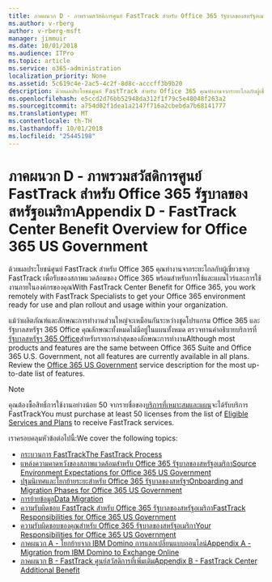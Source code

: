 ```yaml
---
title: ภาคผนวก D - ภาพรวมสวัสดิการศูนย์ FastTrack สำหรับ Office 365 รัฐบาลของสหรัฐอเมริกา
ms.author: v-rberg
author: v-rberg-msft
manager: jimmuir
ms.date: 10/01/2018
ms.audience: ITPro
ms.topic: article
ms.service: o365-administration
localization_priority: None
ms.assetid: 5c619c4e-2ac5-4c2f-8d8c-acccff3b9b20
description: ด้วยผลประโยชน์ศูนย์ FastTrack สำหรับ Office 365 คุณทำงานจากระยะไกลกับผู้เชี่ยวชาญ FastTrack เพื่อรับของสภาพแวดล้อมของ Office 365 พร้อมสำหรับการใช้และแผนไวร์และการใช้งานภายในองค์กรของคุณ
ms.openlocfilehash: e5ccd2d76bb52948da312f1f79c5e48048f263a2
ms.sourcegitcommit: a754d02f1dea1a2147f716a2cbebda7b68141777
ms.translationtype: MT
ms.contentlocale: th-TH
ms.lasthandoff: 10/01/2018
ms.locfileid: "25445198"
---
```

# <a name="appendix-d---fasttrack-center-benefit-overview-for-office-365-us-government"></a><span data-ttu-id="87e16-103">ภาคผนวก D - ภาพรวมสวัสดิการศูนย์ FastTrack สำหรับ Office 365 รัฐบาลของสหรัฐอเมริกา</span><span class="sxs-lookup"><span data-stu-id="87e16-103">Appendix D - FastTrack Center Benefit Overview for Office 365 US Government</span></span>

<span data-ttu-id="87e16-104">ด้วยผลประโยชน์ศูนย์ FastTrack สำหรับ Office 365 คุณทำงานจากระยะไกลกับผู้เชี่ยวชาญ FastTrack เพื่อรับของสภาพแวดล้อมของ Office 365 พร้อมสำหรับการใช้และแผนไวร์และการใช้งานภายในองค์กรของคุณ</span><span class="sxs-lookup"><span data-stu-id="87e16-104">With FastTrack Center Benefit for Office 365, you work remotely with FastTrack Specialists to get your Office 365 environment ready for use and plan rollout and usage within your organization.</span></span> 
  
<span data-ttu-id="87e16-p101">แม้ว่าผลิตภัณฑ์และลักษณะการทำงานส่วนใหญ่จะเหมือนกันระหว่างชุดโปรแกรม Office 365 และรัฐบาลสหรัฐฯ 365 Office คุณลักษณะทั้งหมดไม่มีอยู่ในแผนทั้งหมด ตรวจทานคำอธิบายบริการที่[รัฐบาลสหรัฐฯ 365 Office](https://aka.ms/aboutgovcloud)สำหรับรายการล่าสุดของลักษณะการทำงาน</span><span class="sxs-lookup"><span data-stu-id="87e16-p101">Although most products and features are the same between Office 365 Suite and Office 365 U.S. Government, not all features are currently available in all plans. Review the [Office 365 US Government](https://aka.ms/aboutgovcloud) service description for the most up-to-date list of features.</span></span>

> [!NOTE]
><span data-ttu-id="87e16-107">คุณต้องซื้อสิทธิ์การใช้งานอย่างน้อย 50 จากรายชื่อของ[บริการที่เหมาะสมและแผน](O365-eligible-services-and-plans.md)จะได้รับบริการ FastTrack</span><span class="sxs-lookup"><span data-stu-id="87e16-107">You must purchase at least 50 licenses from the list of [Eligible Services and Plans](O365-eligible-services-and-plans.md) to receive FastTrack services.</span></span>  

<span data-ttu-id="87e16-108">เราครอบคลุมหัวข้อต่อไปนี้:</span><span class="sxs-lookup"><span data-stu-id="87e16-108">We cover the following topics:</span></span>
- [<span data-ttu-id="87e16-109">กระบวนการ FastTrack</span><span class="sxs-lookup"><span data-stu-id="87e16-109">The FastTrack Process</span></span>](O365-fasttrack-process.md) 
- [<span data-ttu-id="87e16-110">แหล่งความคาดหวังของสภาพแวดล้อมสำหรับ Office 365 รัฐบาลของสหรัฐอเมริกา</span><span class="sxs-lookup"><span data-stu-id="87e16-110">Source Environment Expectations for Office 365 US Government</span></span>](US-Gov-appendix-source-environment-expectations.md)   
- [<span data-ttu-id="87e16-111">ปฐมนิเทศและโยกย้ายระยะสำหรับ Office 365 รัฐบาลของสหรัฐฯ</span><span class="sxs-lookup"><span data-stu-id="87e16-111">Onboarding and Migration Phases for Office 365 US Government</span></span>](US-Gov-appendix-onboarding-and-migration.md)
- [<span data-ttu-id="87e16-112">การย้ายข้อมูล</span><span class="sxs-lookup"><span data-stu-id="87e16-112">Data Migration</span></span>](O365-data-migration.md)    
- [<span data-ttu-id="87e16-113">ความรับผิดชอบ FastTrack สำหรับ Office 365 รัฐบาลของสหรัฐอเมริกา</span><span class="sxs-lookup"><span data-stu-id="87e16-113">FastTrack Responsibilities for Office 365 US Government</span></span>](US-Gov-appendix-fasttrack-responsibilities.md)   
- [<span data-ttu-id="87e16-114">ความรับผิดชอบของคุณสำหรับ Office 365 รัฐบาลของสหรัฐอเมริกา</span><span class="sxs-lookup"><span data-stu-id="87e16-114">Your Responsibilities for Office 365 US Government</span></span>](US-Gov-appendix-your-responsibilities.md) 
- [<span data-ttu-id="87e16-115">ภาคผนวก A - โยกย้ายจาก IBM Domino การแลกเปลี่ยนแบบออนไลน์</span><span class="sxs-lookup"><span data-stu-id="87e16-115">Appendix A - Migration from IBM Domino to Exchange Online</span></span>](O365-from-ibm-domino-to-exchange-online.md)   
- [<span data-ttu-id="87e16-116">ภาคผนวก B - FastTrack ศูนย์สวัสดิการที่เพิ่มเติม</span><span class="sxs-lookup"><span data-stu-id="87e16-116">Appendix B - FastTrack Center Additional Benefit</span></span>](O365-fasttrack-additional-benefits.md)


